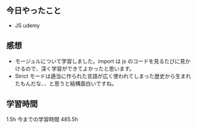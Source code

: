 ## 今日やったこと

- JS udemy

## 感想

- モージュルについて学習しました。import は js のコードを見るたびに見かけるので、深く学習ができてよかったと思います。
- Strict モードは適当に作られた言語が広く使われてしまった歴史から生まれたもんだな、、と思うと結構面白いですね。

## 学習時間

1.5h
今までの学習時間 485.5h
